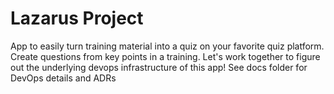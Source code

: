 # Lazarus Project
App to easily turn training material into a quiz on your favorite quiz platform.
Create questions from key points in a training.
Let's work together to figure out the underlying devops infrastructure of this app!
See docs folder for DevOps details and ADRs